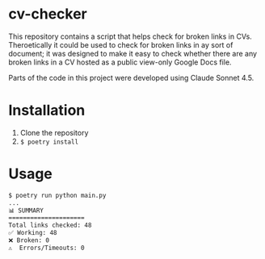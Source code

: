 # cv-checker

This repository contains a script that helps check for broken links in CVs. Theroetically it could be used to check for broken links in ay sort of document; it was designed to make it easy to check whether there are any broken links in a CV hosted as a public view-only Google Docs file.  

Parts of the code in this project were developed using Claude Sonnet 4.5.

# Installation

1. Clone the repository
2. `$ poetry install`

# Usage

```bash
$ poetry run python main.py
...  
📊 SUMMARY  
=====================  
Total links checked: 48
✅ Working: 48
❌ Broken: 0
⚠️  Errors/Timeouts: 0
```




